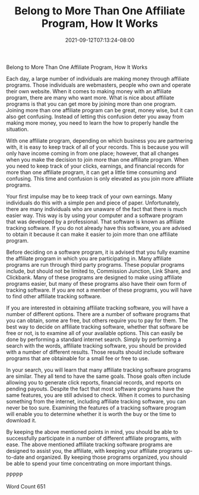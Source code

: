 ﻿---
title: "Belong to More Than One Affiliate Program, How It Works"
date: 2021-09-12T07:13:24-08:00
description: "Tracking Software Tips for Web Success"
featured_image: "/images/Tracking Software.jpg"
tags: ["Tracking Software"]
---

Belong to More Than One Affiliate Program, How It Works

Each day, a large number of individuals are making money through affiliate programs.  Those individuals are webmasters, people who own and operate their own website. When it comes to making money with an affiliate program, there are many who want more. What is nice about affiliate programs is that you can get more by joining more than one program. Joining more than one affiliate program can be great, money wise, but it can also get confusing. Instead of letting this confusion deter you away from making more money, you need to learn the how to properly handle the situation.

With one affiliate program, depending on which business you are partnering with, it is easy to keep track of all of your records. This is because you will only have income coming in from one place; however, that all changes when you make the decision to join more than one affiliate program. When you need to keep track of your clicks, earnings, and financial records for more than one affiliate program, it can get a little time consuming and confusing. This time and confusion is only elevated as you join more affiliate programs.

Your first impulse may be to keep track of your own earnings.  Many individuals do this with a simple pen and piece of paper. Unfortunately, there are many individuals who are unaware of the fact that there is much easier way. This way is by using your computer and a software program that was developed by a professional. That software is known as affiliate tracking software.  If you do not already have this software, you are advised to obtain it because it can make it easier to join more than one affiliate program.

Before deciding on a software program, it is advised that you fully examine the affiliate program in which you are participating in.  Many affiliate programs are run through third party programs. These popular programs include, but should not be limited to, Commission Junction, Link Share, and Clickbank. Many of these programs are designed to make using affiliate programs easier, but many of these programs also have their own form of tracking software. If you are not a member of these programs, you will have to find other affiliate tracking software.

If you are interested in obtaining affiliate tracking software, you will have a number of different options. There are a number of software programs that you can obtain, some are free, but others require you to pay for them.  The best way to decide on affiliate tracking software, whether that software be free or not, is to examine all of your available options. This can easily be done by performing a standard internet search. Simply by performing a search with the words, affiliate tracking software, you should be provided with a number of different results.  Those results should include software programs that are obtainable for a small fee or free to use.

In your search, you will learn that many affiliate tracking software programs are similar. They all tend to have the same goals. Those goals often include allowing you to generate click reports, financial records, and reports on pending payouts. Despite the fact that most software programs have the same features, you are still advised to check. When it comes to purchasing something from the internet, including affiliate tracking software, you can never be too sure.  Examining the features of a tracking software program will enable you to determine whether it is worth the buy or the time to download it.

By keeping the above mentioned points in mind, you should be able to successfully participate in a number of different affiliate programs, with ease.  The above mentioned affiliate tracking software programs are designed to assist you, the affiliate, with keeping your affiliate programs up-to-date and organized.  By keeping those programs organized, you should be able to spend your time concentrating on more important things.

PPPPP

Word Count 651

